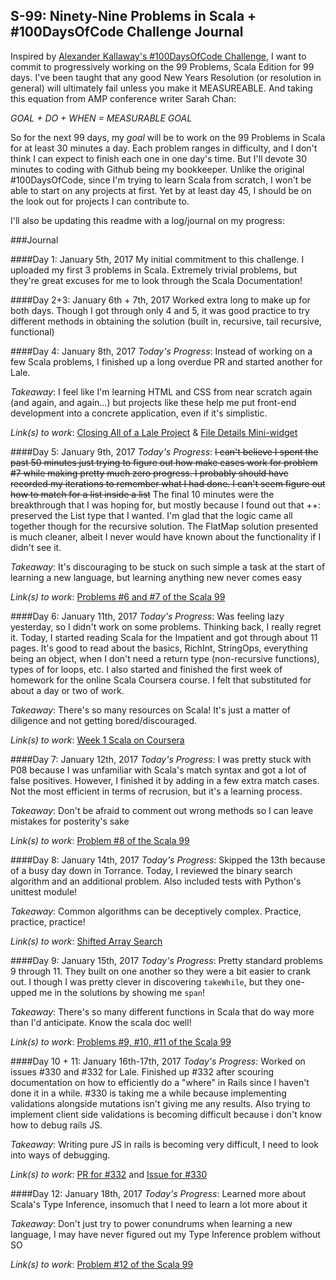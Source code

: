 S-99: Ninety-Nine Problems in Scala + #100DaysOfCode Challenge Journal
------------

Inspired by [Alexander Kallaway's #100DaysOfCode Challenge](https://medium.freecodecamp.com/start-2017-with-the-100daysofcode-improved-and-updated-18ce604b237b#.qv02ziw4a), I want to commit to progressively working on the 99 Problems, Scala Edition for 99 days. I've been taught that any good New Years Resolution (or resolution in general) will ultimately fail unless you make it MEASUREABLE. And taking this equation from AMP conference writer Sarah Chan:

_GOAL + DO + WHEN = MEASURABLE GOAL_

So for the next 99 days, my _goal_ will be to work on the 99 Problems in Scala for at least 30 minutes a day. Each problem ranges in difficulty, and I don't think I can expect to finish each one in one day's time. But I'll devote 30 minutes to coding with Github being my bookkeeper. Unlike the original #100DaysOfCode, since I'm trying to learn Scala from scratch, I won't be able to start on any projects at first. Yet by at least day 45, I should be on the look out for projects I can contribute to. 

I'll also be updating this readme with a log/journal on my progress:

###Journal

####Day 1: January 5th, 2017 
My initial commitment to this challenge. I uploaded my first 3 problems in Scala. Extremely trivial problems, but they're great excuses for me to look through the Scala Documentation!

####Day 2+3: January 6th + 7th, 2017
Worked extra long to make up for both days. Though I got through only 4 and 5, it was good practice to try different methods in obtaining the solution (built in, recursive, tail recursive, functional)

####Day 4: January 8th, 2017
_Today's Progress_: Instead of working on a few Scala problems, I finished up a long overdue PR and started another for Lale.

_Takeaway_: I feel like I'm learning HTML and CSS from near scratch again (and again, and again...) but projects like these help me put front-end development into a concrete application, even if it's simplistic.

_Link(s) to work_: [Closing All of a Lale Project](https://github.com/lale-help/lale-help/pull/443/commits/344112b6ce090bf2cf6af7cf45214a143a58928b) & [File Details Mini-widget](https://github.com/lale-help/lale-help/issues/433)

####Day 5: January 9th, 2017
_Today's Progress_: ~~I can't believe I spent the past 50 minutes just trying to figure out how make cases work for problem #7 while making pretty much zero progress. I probably should have recorded my iterations to remember what I had done. I can't seem figure out how to match for a list inside a list~~
The final 10 minutes were the breakthrough that I was hoping for, but mostly because I found out that ++: preserved the List type that I wanted. I'm glad that the logic came all together though for the recursive solution. The FlatMap solution presented is much cleaner, albeit I never would have known about the functionality if I didn't see it.

_Takeaway_: It's discouraging to be stuck on such simple a task at the start of learning a new language, but learning anything new never comes easy

_Link(s) to work_: [Problems #6 and #7 of the Scala 99](http://aperiodic.net/phil/scala/s-99/#p07) 

####Day 6: January 11th, 2017
_Today's Progress_: Was feeling lazy yesterday, so I didn't work on some problems. Thinking back, I really regret it. Today, I started reading Scala for the Impatient and got through about 11 pages. It's good to read about the basics, RichInt, StringOps, everything being an object, when I don't need a return type (non-recursive functions), types of for loops, etc. 
I also started and finished the first week of homework for the online Scala Coursera course. I felt that substituted for about a day or two of work.

_Takeaway_: There's so many resources on Scala! It's just a matter of diligence and not getting bored/discouraged.

_Link(s) to work_: [Week 1 Scala on Coursera](https://www.coursera.org/learn/progfun1/programming/Ey6Jf/recursion) 

####Day 7: January 12th, 2017
_Today's Progress_: I was pretty stuck with P08 because I was unfamiliar with Scala's match syntax and got a lot of false positives. However, I finished it by adding in a few extra match cases. Not the most efficient in terms of recrusion, but it's a learning process.

_Takeaway_: Don't be afraid to comment out wrong methods so I can leave mistakes for posterity's sake

_Link(s) to work_: [Problem #8 of the Scala 99](http://aperiodic.net/phil/scala/s-99/#p08)

####Day 8: January 14th, 2017
_Today's Progress_: Skipped the 13th because of a busy day down in Torrance. Today, I reviewed the binary search algorithm and an additional problem. Also included tests with Python's unittest module!

_Takeaway_: Common algorithms can be deceptively complex. Practice, practice, practice!

_Link(s) to work_: [Shifted Array Search](https://www.pramp.com/question/N5LYMbYzyOtbpovQoYPX)

####Day 9: January 15th, 2017
_Today's Progress_: Pretty standard problems 9 through 11. They built on one another so they were a bit easier to crank out. I though I was pretty clever in discovering `takeWhile`, but they one-upped me in the solutions by showing me `span`!

_Takeaway_: There's so many different functions in Scala that do way more than I'd anticipate. Know the scala doc well!

_Link(s) to work_: [Problems #9, #10, #11 of the Scala 99](http://aperiodic.net/phil/scala/s-99/#p09)

####Day 10 + 11: January 16th-17th, 2017
_Today's Progress_: Worked on issues #330 and #332 for Lale. Finished up #332 after scouring documentation on how to efficiently do a "where" in Rails since I haven't done it in a while. #330 is taking me a while because implementing validations alongside mutations isn't giving me any results. Also trying to implement client side validations is becoming difficult because i don't know how to debug rails JS. 

_Takeaway_: Writing pure JS in rails is becoming very difficult, I need to look into ways of debugging.

_Link(s) to work_: [PR for #332](https://github.com/lale-help/lale-help/pull/454#issuecomment-273240830) and [Issue for #330](https://github.com/lale-help/lale-help/issues/330#issuecomment-273194004)

####Day 12: January 18th, 2017
_Today's Progress_: Learned more about Scala's Type Inference, insomuch that I need to learn a lot more about it

_Takeaway_: Don't just try to power conundrums when learning a new language, I may have never figured out my Type Inference problem without SO

_Link(s) to work_: [Problem #12 of the Scala 99](http://aperiodic.net/phil/scala/s-99/#p12)